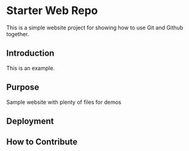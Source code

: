# Starter Web Repo

This is a simple website project for showing how to use Git and Github together.

## Introduction
This is an example.
## Purpose

Sample website with plenty of files for demos

## Deployment
## How to Contribute